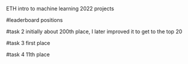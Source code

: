 ETH intro to machine learning 2022 projects

#leaderboard positions

#task 2
initially about 200th place, I later improved it to get to the top 20

#task 3
first place

#task 4
11th place
